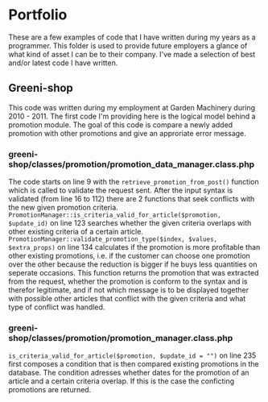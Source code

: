 # Portfolio

These are a few examples of code that I have written during my years as a programmer.  <return>
This folder is used to provide future employers a glance of what kind of asset I can be to their company.  <return>
I've made a selection of best and/or latest code I have written.  <return>

## Greeni-shop

This code was written during my employment at Garden Machinery during 2010 - 2011.  <return>
The first code I'm providing here is the logical model behind a promotion module.  <return>
The goal of this code is compare a newly added promotion with other promotions and give an approriate error message.  <return>

### greeni-shop/classes/promotion/promotion\_data\_manager.class.php

The code starts on line 9 with the `retrieve_promotion_from_post()` function which is called to validate the request sent.  <return>
After the input syntax is validated (from line 16 to 112) there are 2 functions that seek conflicts with the new given promotion criteria.  <return>
`PromotionManager::is_criteria_valid_for_article($promotion, $update_id)` on line 123 searches whether the given criteria overlaps with other existing criteria of a certain article.  <return>
`PromotionManager::validate_promotion_type($index, $values, $extra_props)` on line 134 calculates if the promotion is more profitable than other existing promotions, i.e. if the customer can choose one promotion over the other because the reduction is bigger if he buys less quantities on seperate occasions.
This function returns the promotion that was extracted from the request, whether the promotion is conform to the syntax and is therefor legitimate, and if not which message is to be displayed together with possible other articles that conflict with the given criteria and what type of conflict was handled.

### greeni-shop/classes/promotion/promotion\_manager.class.php

`is_criteria_valid_for_article($promotion, $update_id = "")` on line 235 first composes a condition that is then compared existing promotions in the database. The condition adresses whether dates for the promotion of an article and a certain criteria overlap. If this is the case the conficting promotions are returned.
